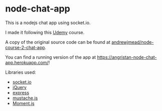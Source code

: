 # node-chat-app

This is a nodejs chat app using socket.io.

I made it following this [Udemy](https://www.udemy.com/the-complete-nodejs-developer-course-2) course. 

A copy of the original source code can be found at [andrewjmead/node-course-2-chat-app](https://github.com/andrewjmead/node-course-2-chat-app).

You can find a running version of the app at https://angristan-node-chat-app.herokuapp.com/!

Libraries used:

- [socket.io](https://github.com/socketio/socket.io)
- [jQuery](https://github.com/jquery/jquery)
- [express](https://github.com/expressjs/express)
- [mustache.js](https://github.com/janl/mustache.js)
- [Moment.js](https://github.com/moment/moment)

